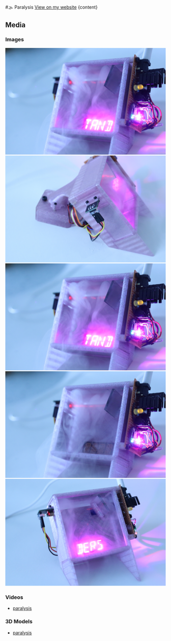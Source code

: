#🌫️ Paralysis
[View on my website](None/paralysis)
{content}
## Media

### Images
![IMG_7050_2](media/images/IMG_7050_2.JPG)
![IMG_7056](media/images/IMG_7056.JPG)
![IMG_7050](media/images/IMG_7050.JPG)
![IMG_7051](media/images/IMG_7051.JPG)
![IMG_7046](media/images/IMG_7046.JPG)

### Videos
- [paralysis](media/videos/paralysis.webm)

### 3D Models
- [paralysis](media/models/paralysis.glb)
